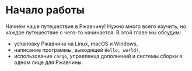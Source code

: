 # Начало работы

Начнём наше путешествие в Ржавчину! Нужно много всего изучить, но каждое путешествие с чего-то начинается. В этой главе мы обсудим:

- установку Ржавчина на Linux, macOS и Windows,
- написание программы, выводящей `Hello, world!`,
- использование `cargo`, управленца дополнений и системы сборки в одном лице для Ржавчины.
